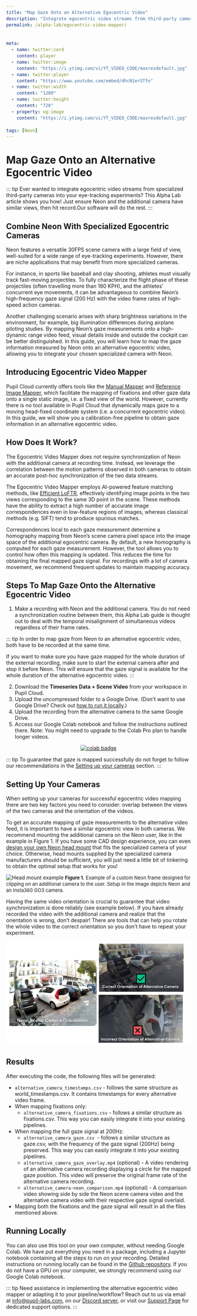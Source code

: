 ```yaml
---
title: "Map Gaze Onto an Alternative Egocentric Video"
description: "Integrate egocentric video streams from third-party cameras into your eye-tracking experiments."
permalink: /alpha-lab/egocentric-video-mapper/


meta:
  - name: twitter:card
    content: player
  - name: twitter:image
    content: "https://i.ytimg.com/vi/YT_VIDEO_CODE/maxresdefault.jpg"
  - name: twitter:player
    content: "https://www.youtube.com/embed/dhcN1erSTfo"
  - name: twitter:width
    content: "1280"
  - name: twitter:height
    content: "720"
  - property: og:image
    content: "https://i.ytimg.com/vi/YT_VIDEO_CODE/maxresdefault.jpg"

tags: [Neon]
---
```

<script setup>
import TagLinks from '@components/TagLinks.vue'
</script>

# Map Gaze Onto an Alternative Egocentric Video

<TagLinks :tags="$frontmatter.tags" />

<Youtube src="dhcN1erSTfo"/>

::: tip
Ever wanted to integrate egocentric video streams from specialized third-party cameras into your eye-tracking experiments? This Alpha Lab article shows you how! Just ensure Neon and the additional camera have similar views, then hit record.Our software will do the rest. 
:::

## Combine Neon With Specialized Egocentric Cameras

Neon features a versatile 30FPS scene camera with a large field of view, well-suited for a wide range of eye-tracking experiments. However, there are niche applications that may benefit from more specialized cameras.

For instance, in sports like baseball and clay shooting, athletes must visually track fast-moving projectiles.  To fully characterize the flight phase of these projectiles (often travelling more than 160 KPH), and the athletes' concurrent eye movements, it can be advantageous to combine Neon’s high-frequency gaze signal (200 Hz) with the video frame rates of high-speed action cameras.

Another challenging scenario arises with sharp brightness variations in the environment, for example, big illumination differences during airplane piloting studies. By mapping Neon’s gaze measurements onto a high-dynamic range video feed, visual details inside and outside the cockpit can be better distinguished.
In this guide, you will learn how to map the gaze information measured by Neon onto an alternative egocentric video, allowing you to integrate your chosen specialized camera with Neon. 

## Introducing Egocentric Video Mapper

Pupil Cloud currently offers tools like the [Manual Mapper](https://docs.pupil-labs.com/neon/pupil-cloud/enrichments/manual-mapper/) and [Reference Image Mapper](https://docs.pupil-labs.com/neon/pupil-cloud/enrichments/reference-image-mapper/), which facilitate the mapping of fixations and other gaze data onto a single static image, i.e. a fixed view of the world. However, currently there is no tool available in Pupil Cloud that dynamically maps gaze to a moving head-fixed coordinate system (i.e. a concurrent egocentric video). In this guide, we will show you a calibration-free pipeline to obtain gaze information in an alternative egocentric video.

## How Does It Work?

The Egocentric Video Mapper does not require synchronization of Neon with the additional camera at recording time. Instead, we leverage the correlation between the motion patterns observed in both cameras to obtain an accurate post-hoc synchronization of the two data streams. 

The Egocentric Video Mapper employs AI-powered feature matching methods, like [Efficient LoFTR](https://zju3dv.github.io/efficientloftr/), effectively identifying image points in the two views corresponding to the same 3D point in the scene. These methods have the ability to extract a high number of accurate image correspondences even in low-feature regions of images, whereas classical methods (e.g. SIFT) tend to produce spurious matches.

Correspondences local to each gaze measurement determine a homography mapping from Neon’s scene camera pixel space into the image space of the additional egocentric camera. By default, a new homography is computed for each gaze measurement. However, the tool allows you to control how often this mapping is updated. This reduces the time for obtaining the final mapped gaze signal. For recordings with a lot of camera movement, we recommend frequent updates to maintain mapping accuracy.

## Steps To Map Gaze Onto the Alternative Egocentric Video

1. Make a recording with Neon and the additional camera. You do not need a synchronization routine between them, this Alpha Lab guide is thought out to deal with the temporal misalignment of simultaneous videos regardless of their frame rates. 

::: tip
In order to map gaze from Neon to an alternative egocentric video, both have to be recorded at the same time. 

If you want to make sure you have gaze mapped for the whole duration of the external recording, make sure to start the external camera after and stop it before Neon. This will ensure that the gaze signal is available for the whole duration of the alternative egocentric video. 
:::

2. Download the **Timeseries Data + Scene Video** from your workspace in Pupil Cloud.
3. Upload the uncompressed folder to a Google Drive.  (Don't want to use Google Drive? Check out [how to run it locally](#running-locally).)
4. Upload the recording from the alternative camera to the same Google Drive.
5. Access our Google Colab notebook and follow the instructions outlined there. Note: You might need to upgrade to the Colab Pro plan to handle longer videos. 

<div class="mb-4" style="display:flex;justify-content:center;">
  <a href="https://colab.research.google.com/drive/1PixYZFYm5O2Uc3sG5X2WHpPUg1DdfeV3?usp=sharing" target="_blank">
    <img style="width:180px" src="https://img.shields.io/static/v1?label=&message=Open%20in%20Google%20Colab&color=blue&labelColor=grey&logo=Google%20Colab&logoColor=#F9AB00" alt="colab badge">
  </a>
</div>

::: tip 
To guarantee that gaze is mapped successfully do not forget to follow our recommendations in the [Setting up your cameras](#setting-up-your-cameras) section. 
:::

## Setting Up Your Cameras 

When setting up your cameras for successful egocentric video mapping there are two key factors you need to consider: overlap between the views of the two cameras and the orientation of the videos.

To get an accurate mapping of gaze measurements to the alternative video feed, it is important to have a similar egocentric view in both cameras. We recommend mounting the additional camera on the Neon user, like in the example in Figure 1. If you have some CAD design experience, you can even [design your own Neon head mount](https://github.com/pupil-labs/neon-geometry) that fits the specialized camera of your choice. Otherwise, head mounts supplied by the specialized camera manufacturers should be sufficient, you will just need a little bit of tinkering to obtain the optimal setup that works for you!

![Head mount example](./head-mount.webp)
<font size=2><b>Figure 1.</b>  Example of a custom Neon frame designed for clipping on an additional camera to the user. Setup in the image depicts Neon and an Insta360 GO3 camera. </font>


Having the same video orientation is crucial to guarantee that video synchronization is done reliably (see example below). If you have already recorded the video with the additional camera and realize that the orientation is wrong, don’t despair! There are tools that can help you rotate the whole video to the correct orientation so you don’t have to repeat your experiment. 

![orientation](./video-orientation.webp)

## Results

After executing the code, the following files will be generated:
- `alternative_camera_timestamps.csv` - follows the same structure as  world_timestamps.csv. It contains timestamps for every alternative video frame.
- When mapping fixations only:
  - `alternative_camera_fixations.csv` - follows a similar structure as fixations.csv. This way you can easily integrate it into your existing pipelines.
- When mapping the full gaze signal at 200Hz:
  - `alternative_camera_gaze.csv `- follows a similar structure as gaze.csv, with the frequency of the gaze signal (200Hz) being preserved. This way you can easily integrate it into your existing pipelines.
  - `alternative_camera_gaze_overlay.mp4` (optional) - A video rendering of an alternative camera recording displaying a circle for the mapped gaze position. This video will preserve the original frame rate of the alternative camera recording.
  - `alternative_camera-neon_comparison.mp4` (optional) - A comparison video showing side by side the Neon scene camera video and the alternative camera video with their respective gaze signal overlaid.
- Mapping both the fixations and the gaze signal will result in all the files mentioned above.

## Running Locally
You can also use this tool on your own computer, without needing Google Colab. We have put everything you need in a package, including a Jupyter notebook containing all the steps to run on your recording. Detailed instructions on running locally can be found in the [Github repository](https://github.com/pupil-labs/egocentric_video_mapper). If you do not have a GPU on your computer, we strongly recommend using our Google Colab notebook. 

::: tip 
Need assistance in implementing the alternative egocentric video mapper or adapting it to your pipeline/workflow? Reach out to us via email at [info@pupil-labs.com](mailto:info@pupil-labs.com), on our [Discord server](https://pupil-labs.com/chat/), or visit our [Support Page](https://pupil-labs.com/products/support/) for dedicated support options.
:::

